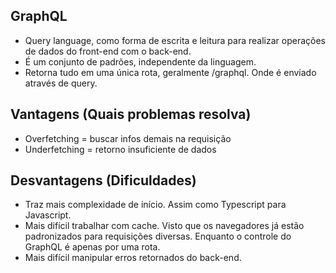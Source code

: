 ## GraphQL

- Query language, como forma de escrita e leitura para realizar operações de dados do front-end com o back-end.
- É um conjunto de padrões, independente da linguagem.
- Retorna tudo em uma única rota, geralmente /graphql. Onde é enviado através de query.

## Vantagens (Quais problemas resolva)

- Overfetching = buscar infos demais na requisição
- Underfetching = retorno insuficiente de dados

## Desvantagens (Dificuldades)

- Traz mais complexidade de início. Assim como Typescript para Javascript.
- Mais difícil trabalhar com cache. Visto que os navegadores já estão padronizados para requisições diversas. Enquanto o controle do GraphQL é apenas por uma rota.
- Mais difícil manipular erros retornados do back-end.
